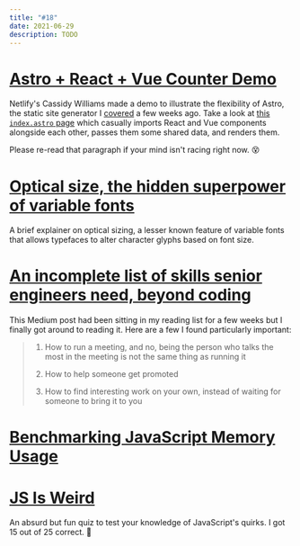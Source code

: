 ```yaml
---
title: "#18"
date: 2021-06-29
description: TODO
---
```

# [Astro + React + Vue Counter Demo](https://github.com/cassidoo/astro-react-vue-demo)

Netlify's Cassidy Williams made a demo to illustrate the flexibility of Astro, the static site generator I [covered](https://mturco.com/reading-list/16#introducing-astro-ship-less-javascript) a few weeks ago. Take a look at [this `index.astro` page](https://github.com/cassidoo/astro-react-vue-demo/blob/main/src/pages/index.astro) which casually imports React and Vue components alongside each other, passes them some shared data, and renders them. 

Please re-read that paragraph if your mind isn't racing right now. 😵

# [Optical size, the hidden superpower of variable fonts](https://pixelambacht.nl/2021/optical-size-hidden-superpower/)

A brief explainer on optical sizing, a lesser known feature of variable fonts that allows typefaces to alter character glyphs based on font size.

# [An incomplete list of skills senior engineers need, beyond coding](https://skamille.medium.com/an-incomplete-list-of-skills-senior-engineers-need-beyond-coding-8ed4a521b29f)

This Medium post had been sitting in my reading list for a few weeks but I finally got around to reading it. Here are a few I found particularly important:

> 1. How to run a meeting, and no, being the person who talks the most in the meeting is not the same thing as running it
> 
> 19. How to help someone get promoted
>
> 21. How to find interesting work on your own, instead of waiting for someone to bring it to you

# [Benchmarking JavaScript Memory Usage](https://blog.webpagetest.org/posts/benchmarking-javascript-memory-usage/)

# [JS Is Weird](https://jsisweird.com/)

An absurd but fun quiz to test your knowledge of JavaScript's quirks. I got 15 out of 25 correct. 😬
